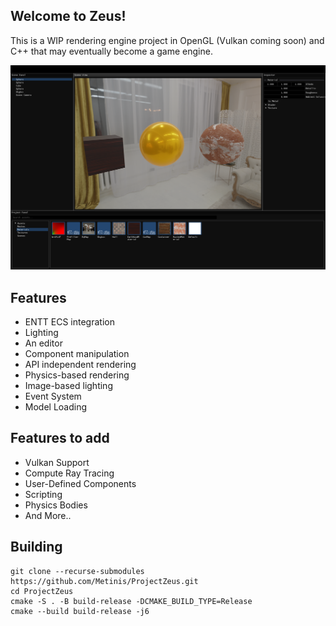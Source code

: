 ## Welcome to Zeus!

This is a WIP rendering engine project in OpenGL (Vulkan coming soon) and C++ that may eventually become a game engine.

![Screenshot](/Screenshot1.png)

## Features

- ENTT ECS integration
- Lighting
- An editor
- Component manipulation
- API independent rendering
- Physics-based rendering
- Image-based lighting
- Event System
- Model Loading


## Features to add


- Vulkan Support
- Compute Ray Tracing
- User-Defined Components
- Scripting
- Physics Bodies
- And More..

## Building
    git clone --recurse-submodules https://github.com/Metinis/ProjectZeus.git
    cd ProjectZeus
    cmake -S . -B build-release -DCMAKE_BUILD_TYPE=Release
    cmake --build build-release -j6
